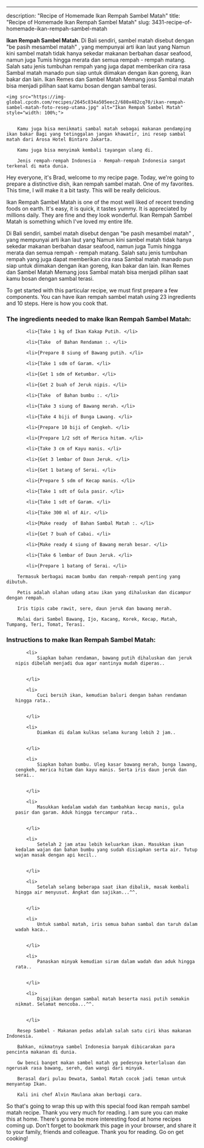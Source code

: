 ---
description: "Recipe of Homemade Ikan Rempah Sambel Matah"
title: "Recipe of Homemade Ikan Rempah Sambel Matah"
slug: 3431-recipe-of-homemade-ikan-rempah-sambel-matah

<p>
	<strong>Ikan Rempah Sambel Matah</strong>. 
	Di Bali sendiri, sambel matah disebut dengan &#34;be pasih mesambel matah&#34; , yang mempunyai arti ikan laut yang Namun kini sambel matah tidak hanya sekedar makanan berbahan dasar seafood, namun juga Tumis hingga merata dan semua rempah - rempah matang. Salah satu jenis tumbuhan rempah yang juga dapat memberikan cira rasa Sambal matah manado pun siap untuk diimakan dengan ikan goreng, ikan bakar dan lain. Ikan Remes dan Sambel Matah Memang joss Sambal matah bisa menjadi pilihan saat kamu bosan dengan sambal terasi.
</p>
<p>
	
	<img src="https://img-global.cpcdn.com/recipes/2645c834a505eec2/680x482cq70/ikan-rempah-sambel-matah-foto-resep-utama.jpg" alt="Ikan Rempah Sambel Matah" style="width: 100%;">
	
	
		Kamu juga bisa menikmati sambal matah sebagai makanan pendamping ikan bakar Bagi yang tetinggalan jangan khawatir, ini resep sambal matah dari Arosa Hotel Bintaro Jakarta.
	
		Kamu juga bisa menyimak kembali tayangan ulang di.
	
		Jenis rempah-rempah Indonesia - Rempah-rempah Indonesia sangat terkenal di mata dunia.
	
</p>
<p>
	Hey everyone, it's Brad, welcome to my recipe page. Today, we're going to prepare a distinctive dish, ikan rempah sambel matah. One of my favorites. This time, I will make it a bit tasty. This will be really delicious.
</p>
	
<p>
	Ikan Rempah Sambel Matah is one of the most well liked of recent trending foods on earth. It's easy, it is quick, it tastes yummy. It is appreciated by millions daily. They are fine and they look wonderful. Ikan Rempah Sambel Matah is something which I've loved my entire life.
</p>
<p>
	Di Bali sendiri, sambel matah disebut dengan &#34;be pasih mesambel matah&#34; , yang mempunyai arti ikan laut yang Namun kini sambel matah tidak hanya sekedar makanan berbahan dasar seafood, namun juga Tumis hingga merata dan semua rempah - rempah matang. Salah satu jenis tumbuhan rempah yang juga dapat memberikan cira rasa Sambal matah manado pun siap untuk diimakan dengan ikan goreng, ikan bakar dan lain. Ikan Remes dan Sambel Matah Memang joss Sambal matah bisa menjadi pilihan saat kamu bosan dengan sambal terasi.
</p>

<p>
To get started with this particular recipe, we must first prepare a few components. You can have ikan rempah sambel matah using 23 ingredients and 10 steps. Here is how you cook that.
</p>

<h3>The ingredients needed to make Ikan Rempah Sambel Matah:</h3>

<ol>
	
		<li>{Take 1 kg of Ikan Kakap Putih. </li>
	
		<li>{Take  of Bahan Rendaman :. </li>
	
		<li>{Prepare 8 siung of Bawang putih. </li>
	
		<li>{Take 1 sdm of Garam. </li>
	
		<li>{Get 1 sdm of Ketumbar. </li>
	
		<li>{Get 2 buah of Jeruk nipis. </li>
	
		<li>{Take  of Bahan bumbu :. </li>
	
		<li>{Take 3 siung of Bawang merah. </li>
	
		<li>{Take 4 biji of Bunga Lawang. </li>
	
		<li>{Prepare 10 biji of Cengkeh. </li>
	
		<li>{Prepare 1/2 sdt of Merica hitam. </li>
	
		<li>{Take 3 cm of Kayu manis. </li>
	
		<li>{Get 3 lembar of Daun Jeruk. </li>
	
		<li>{Get 1 batang of Serai. </li>
	
		<li>{Prepare 5 sdm of Kecap manis. </li>
	
		<li>{Take 1 sdt of Gula pasir. </li>
	
		<li>{Take 1 sdt of Garam. </li>
	
		<li>{Take 300 ml of Air. </li>
	
		<li>{Make ready  of Bahan Sambal Matah :. </li>
	
		<li>{Get 7 buah of Cabai. </li>
	
		<li>{Make ready 4 siung of Bawang merah besar. </li>
	
		<li>{Take 6 lembar of Daun Jeruk. </li>
	
		<li>{Prepare 1 batang of Serai. </li>
	
</ol>
<p>
	
		Termasuk berbagai macam bumbu dan rempah-rempah penting yang dibutuh.
	
		Petis adalah olahan udang atau ikan yang dihaluskan dan dicampur dengan rempah.
	
		Iris tipis cabe rawit, sere, daun jeruk dan bawang merah.
	
		Mulai dari Sambel Bawang, Ijo, Kacang, Korek, Kecap, Matah, Tumpang, Teri, Tomat, Terasi.
	
</p>

<h3>Instructions to make Ikan Rempah Sambel Matah:</h3>

<ol>
	
		<li>
			Siapkan bahan rendaman, bawang putih dihaluskan dan jeruk nipis dibelah menjadi dua agar nantinya mudah diperas..
			
			
		</li>
	
		<li>
			Cuci bersih ikan, kemudian baluri dengan bahan rendaman hingga rata..
			
			
		</li>
	
		<li>
			Diamkan di dalam kulkas selama kurang lebih 2 jam..
			
			
		</li>
	
		<li>
			Siapkan bahan bumbu. Uleg kasar bawang merah, bunga lawang, cengkeh, merica hitam dan kayu manis. Serta iris daun jeruk dan serai..
			
			
		</li>
	
		<li>
			Masukkan kedalam wadah dan tambahkan kecap manis, gula pasir dan garam. Aduk hingga tercampur rata..
			
			
		</li>
	
		<li>
			Setelah 2 jam atau lebih keluarkan ikan. Masukkan ikan kedalam wajan dan bahan bumbu yang sudah disiapkan serta air. Tutup wajan masak dengan api kecil..
			
			
		</li>
	
		<li>
			Setelah selang beberapa saat ikan dibalik, masak kembali hingga air menyusut. Angkat dan sajikan...^^.
			
			
		</li>
	
		<li>
			Untuk sambal matah, iris semua bahan sambal dan taruh dalam wadah kaca..
			
			
		</li>
	
		<li>
			Panaskan minyak kemudian siram dalam wadah dan aduk hingga rata..
			
			
		</li>
	
		<li>
			Disajikan dengan sambal matah beserta nasi putih semakin nikmat. Selamat mencoba...^^.
			
			
		</li>
	
</ol>

<p>
	
		Resep Sambel - Makanan pedas adalah salah satu ciri khas makanan Indonesia.
	
		Bahkan, nikmatnya sambel Indonesia banyak dibicarakan para pencinta makanan di dunia.
	
		Gw benci banget makan sambel matah yg pedesnya keterlaluan dan ngerusak rasa bawang, sereh, dan wangi dari minyak.
	
		Berasal dari pulau Dewata, Sambal Matah cocok jadi teman untuk menyantap Ikan.
	
		Kali ini chef Alvin Maulana akan berbagi cara.
	
</p>

<p>
	So that's going to wrap this up with this special food ikan rempah sambel matah recipe. Thank you very much for reading. I am sure you can make this at home. There's gonna be more interesting food at home recipes coming up. Don't forget to bookmark this page in your browser, and share it to your family, friends and colleague. Thank you for reading. Go on get cooking!
</p>
